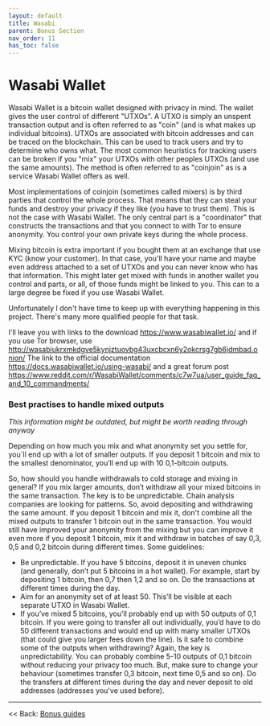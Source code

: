 ```yaml
---
layout: default
title: Wasabi
parent: Bonus Section
nav_order: 11
has_toc: false
---
```


# Wasabi Wallet

Wasabi Wallet is a bitcoin wallet designed with privacy in mind. The wallet gives the user control of different "UTXOs". A UTXO is simply an unspent transaction output and is often referred to as "coin" (and is what makes up individual bitcoins). UTXOs are associated with bitcoin addresses and can be traced on the blockchain. This can be used to track users and try to determine who owns what. The most common heuristics for tracking users can be broken if you "mix" your UTXOs with other peoples UTXOs (and use the same amounts). The method is often referred to as "coinjoin" as is a service Wasabi Wallet offers as well.

Most implementations of coinjoin (sometimes called mixers) is by third parties that control the whole process. That means that they can steal your funds and destroy your privacy if they like (you have to trust them). This is not the case with Wasabi Wallet. The only central part is a "coordinator" that constructs the transactions and that you connect to with Tor to ensure anonymity. You control your own private keys during the whole process.

Mixing bitcoin is extra important if you bought them at an exchange that use KYC (know your customer). In that case, you'll have your name and maybe even address attached to a set of UTXOs and you can never know who has that information. This might later get mixed with funds in another wallet you control and parts, or all, of those funds might be linked to you. This can to a large degree be fixed if you use Wasabi Wallet.

Unfortunately I don't have time to keep up with everything happening in this project. There's many more qualified people for that task.

I'll leave you with links to the download https://www.wasabiwallet.io/ and if you use Tor browser, use http://wasabiukrxmkdgve5kynjztuovbg43uxcbcxn6y2okcrsg7gb6jdmbad.onion/
The link to the official documentation https://docs.wasabiwallet.io/using-wasabi/ and a great forum post https://www.reddit.com/r/WasabiWallet/comments/c7w7ua/user_guide_faq_and_10_commandments/


### Best practises to handle mixed outputs

*This information might be outdated, but might be worth reading through anyway*

Depending on how much you mix and what anonymity set you settle for, you´ll end up with a lot of smaller outputs. If you deposit 1 bitcoin and mix to the smallest denominator, you’ll end up with 10 0,1-bitcoin outputs.

So, how should you handle withdrawals to cold storage and mixing in general? If you mix larger amounts, don’t withdraw all your mixed bitcoins in the same transaction. The key is to be unpredictable. Chain analysis companies are looking for patterns. So, avoid depositing and withdrawing the same amount. If you deposit 1 bitcoin and mix it, don't combine all the mixed outputs to transfer 1 bitcoin out in the same transaction. You would still have improved your anonymity from the mixing but you can improve it even more if you deposit 1 bitcoin, mix it and withdraw in batches of say 0,3, 0,5 and 0,2 bitcoin during different times. Some guidelines:

* Be unpredictable. If you have 5 bitcoins, deposit it in uneven chunks (and generally, don’t put 5 bitcoins in a hot wallet). For example, start by depositing 1 bitcoin, then 0,7 then 1,2 and so on. Do the transactions at different times during the day.
* Aim for an anonymity set of at least 50. This’ll be visible at each separate UTXO in Wasabi Wallet.
* If you’ve mixed 5 bitcoins, you'll probably end up with 50 outputs of 0,1 bitcoin. If you were going to transfer all out individually, you’d have to do 50 different transactions and would end up with many smaller UTXOs (that could give you larger fees down the line). Is it safe to combine some of the outputs when withdrawing? Again, the key is unpredictability. You can probably combine 5-10 outputs of 0,1 bitcoin without reducing your privacy too much. But, make sure to change your behaviour (sometimes transfer 0,3 bitcoin, next time 0,5 and so on). Do the transfers at different times during the day and never deposit to old addresses (addresses you've used before).

---

<< Back: [Bonus guides](hodl-guide_60_bonus.md)

